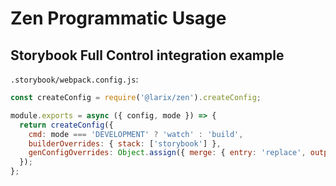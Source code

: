 # Zen Programmatic Usage

## Storybook Full Control integration example

`.storybook/webpack.config.js`:
``` js
const createConfig = require('@larix/zen').createConfig;

module.exports = async ({ config, mode }) => {
  return createConfig({
    cmd: mode === 'DEVELOPMENT' ? 'watch' : 'build',
    builderOverrides: { stack: ['storybook'] },
    genConfigOverrides: Object.assign({ merge: { entry: 'replace', output: 'replace' } }, config)
  });
};
```
